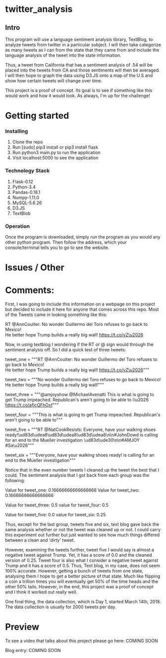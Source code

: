 # twitter_analysis
## Intro

This program will use a language sentiment analysis library, TextBlog, to analyze tweets from twitter in a particular subject. I will then take categorize as many tweets as I can from the state that they came from and include the language analysis of the tweet into the state information. 

Thus, a tweet from California that has a sentiment analysis of .54 will be placed into the tweets from CA and those sentiments will then be averaged. I will then hope to graph the data using D3.JS onto a map of the U.S and show how certain tweets will change over time. 

This project is a proof of concept. Its goal is to see if something like this would work and how it would look. As always, I'm up for the challenge! 

# Getting started
### Installing

1. Clone the repo
2. Run [sudo] pip3 install or pip3 install flask
3. Run python3 main.py to run the application
6. Visit localhost:5000 to see the application

### Technology Stack

1. Flask-0.12
2. Python-3.4
3. Pandas-0.18.1
4. Numpy-1.11.0
5. MySQL-5.6.26
6. D3.JS
7. TextBlob

### Operation

Once the program is downloaded, simply run the program as you would any other python program.
Then follow the address, which your console/terminal tells you to go to see the
website.

# Issues / Other

# Comments: 

First, I was going to include this information on a webpage on this project but decided to include it here for anyone that comes across this repo. Most of the Tweets came in looking something like this: 

RT @AnnCoulter: No wonder Guillermo del Toro  refuses to go back to Mexico!  
He better hope Trump builds a really big wall! https://t.co/vZ\u2026

Now, in using textblog I wondering if the RT or @ sign would through the sentiment analysis off. So I did a quick test of three tweets:

tweet_one = """RT @AnnCoulter: No wonder Guillermo del Toro  refuses to go back to Mexico!  
He better hope Trump builds a really big wall! https://t.co/vZ\u2026"""

tweet_two = """No wonder Guillermo del Toro  refuses to go back to Mexico!  
He better hope Trump builds a really big wall!"""

tweet_three = """@amjoyshow @MichaelAvenatti This is what is going to get Trump impeached. 
Republican's aren't going to be able to i\u2026 https://t.co/afjcQFhOxf"""

tweet_four = """This is what is going to get Trump impeached. 
Republican's aren't going to be able to"""

tweet_five =  """RT @NatCookResists: Everyone, have your walking shoes 
ready!\ud83d\udea8\ud83d\udea8\ud83d\udea8\n\n#JohnDowd 
is calling for an end to the Mueller investigation \ud83d\ude30\n\n#AMJOY #Sa\u2026"""

tweet_six =  """Everyone, have your walking shoes 
ready! is calling for an end to the Mueller investigation"""

Notice that in the even number tweets I cleaned up the tweet the best that I could. The sentiment analysis that I got back from each group was the following:

Value for tweet_one: 0.16666666666666666
Value for tweet_two: 0.16666666666666666

Value for tweet_three: 0.5
value for tweet_four: 0.5

Value for tweet_five: 0.0
value for tweet_six: 0.25

Thus, except for the last group, tweets five and six, text blog gave back the same analysis whether or not the tweet was cleaned up or not. I could carry this experiment out further but just wanted to see how much things differed between a clean and 'dirty' tweet. 

However, examining the tweets further, tweet five I would say is almost a negative tweet against Trump. Yet, it has a score of 0.0 and the cleaned version of 0.25. Tweet four is also what I consider a negative tweet against Trump and it has a score of 0.5. Thus, Text blog, in my case, does not seem 100% accurate. However, getting a bunch of tweets from one state, analysing them I hope to get a better picture of that state. Much like flipping a coin a trillion times you will eventually get 50% of the time heads and the other 50% tails. 
However, in the end, this project was a proof of concept and I think it worked out really well. 

One final thing, the data collection, which is Day 1, started March 14th, 2018. The data collection is usually for 2000 tweets per day. 


# Preview

To see a video that talks about this project please go here: COMING SOON  

Blog entry: COMING SOON
